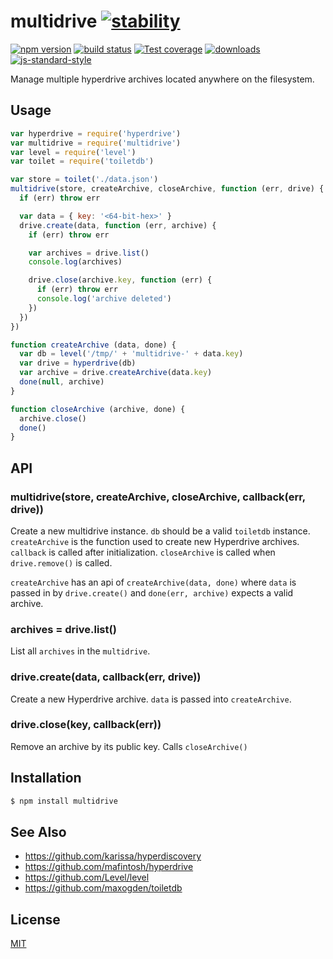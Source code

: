 # multidrive [![stability][0]][1]
[![npm version][2]][3] [![build status][4]][5] [![Test coverage][6]][7]
[![downloads][8]][9] [![js-standard-style][10]][11]

Manage multiple hyperdrive archives located anywhere on the filesystem.

## Usage
```js
var hyperdrive = require('hyperdrive')
var multidrive = require('multidrive')
var level = require('level')
var toilet = require('toiletdb')

var store = toilet('./data.json')
multidrive(store, createArchive, closeArchive, function (err, drive) {
  if (err) throw err

  var data = { key: '<64-bit-hex>' }
  drive.create(data, function (err, archive) {
    if (err) throw err

    var archives = drive.list()
    console.log(archives)

    drive.close(archive.key, function (err) {
      if (err) throw err
      console.log('archive deleted')
    })
  })
})

function createArchive (data, done) {
  var db = level('/tmp/' + 'multidrive-' + data.key)
  var drive = hyperdrive(db)
  var archive = drive.createArchive(data.key)
  done(null, archive)
}

function closeArchive (archive, done) {
  archive.close()
  done()
}
```

## API
### multidrive(store, createArchive, closeArchive, callback(err, drive))
Create a new multidrive instance. `db` should be a valid `toiletdb` instance.
`createArchive` is the function used to create new Hyperdrive archives.
`callback` is called after initialization. `closeArchive` is called when
`drive.remove()` is called.

`createArchive` has an api of `createArchive(data, done)` where `data` is passed in
by `drive.create()` and `done(err, archive)` expects a valid archive.

### archives = drive.list()
List all `archives` in the `multidrive`.

### drive.create(data, callback(err, drive))
Create a new Hyperdrive archive. `data` is passed into `createArchive`.

### drive.close(key, callback(err))
Remove an archive by its public key. Calls `closeArchive()`

## Installation
```sh
$ npm install multidrive
```

## See Also
- https://github.com/karissa/hyperdiscovery
- https://github.com/mafintosh/hyperdrive
- https://github.com/Level/level
- https://github.com/maxogden/toiletdb

## License
[MIT](https://tldrlegal.com/license/mit-license)

[0]: https://img.shields.io/badge/stability-experimental-orange.svg?style=flat-square
[1]: https://nodejs.org/api/documentation.html#documentation_stability_index
[2]: https://img.shields.io/npm/v/multidrive.svg?style=flat-square
[3]: https://npmjs.org/package/multidrive
[4]: https://img.shields.io/travis/yoshuawuyts/multidrive/master.svg?style=flat-square
[5]: https://travis-ci.org/yoshuawuyts/multidrive
[6]: https://img.shields.io/codecov/c/github/yoshuawuyts/multidrive/master.svg?style=flat-square
[7]: https://codecov.io/github/yoshuawuyts/multidrive
[8]: http://img.shields.io/npm/dm/multidrive.svg?style=flat-square
[9]: https://npmjs.org/package/multidrive
[10]: https://img.shields.io/badge/code%20style-standard-brightgreen.svg?style=flat-square
[11]: https://github.com/feross/standard
